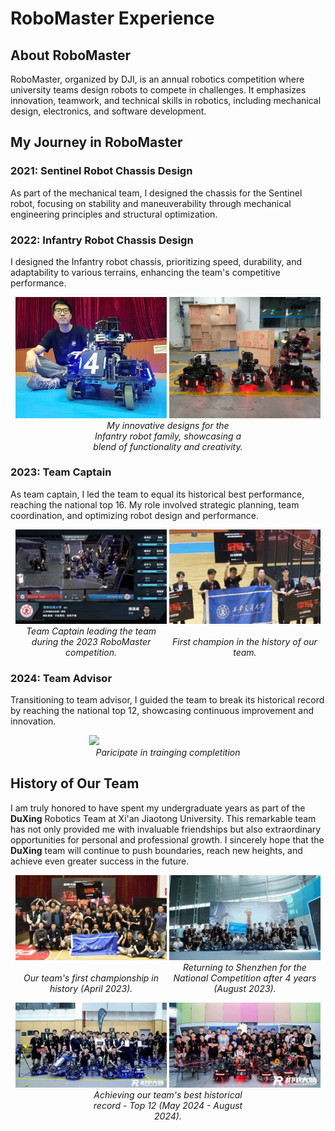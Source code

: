 # RoboMaster Experience

## About RoboMaster
RoboMaster, organized by DJI, is an annual robotics competition where university teams design robots to compete in challenges. It emphasizes innovation, teamwork, and technical skills in robotics, including mechanical design, electronics, and software development.


## My Journey in RoboMaster

### 2021: Sentinel Robot Chassis Design
As part of the mechanical team, I designed the chassis for the Sentinel robot, focusing on stability and maneuverability through mechanical engineering principles and structural optimization.

### 2022: Infantry Robot Chassis Design
I designed the Infantry robot chassis, prioritizing speed, durability, and adaptability to various terrains, enhancing the team's competitive performance.

<p align="center">
  <img src="../assets/First_design.jpg" width="48%" style="display: inline-block;">
  <img src="../assets/Robot_family.jpg" width="48%" style="display: inline-block;">
  <br>
  <em style="display: inline-block; width: 48%;">My innovative designs for the Infantry robot family, showcasing a blend of functionality and creativity.</em>
</p>

### 2023: Team Captain
As team captain, I led the team to equal its historical best performance, reaching the national top 16. My role involved strategic planning, team coordination, and optimizing robot design and performance.

<p align="center">
  <img src="../assets/Captain.jpg" width="48%" style="display: inline-block;">
  <img src="../assets/Our_first_champion.jpg" width="48%" style="display: inline-block;">
  <br>
  <em style="display: inline-block; width: 48%;">Team Captain leading the team during the 2023 RoboMaster competition.</em>
  <em style="display: inline-block; width: 48%;">First champion in the history of our team.</em>
</p>

### 2024: Team Advisor
Transitioning to team advisor, I guided the team to break its historical record by reaching the national top 12, showcasing continuous improvement and innovation.
<p align="center">
  <img src="../assets/Team_advior_time.png" width="50%" style="display: inline-block;">
  <br>
  <em style="display: inline-block; width: 50%;">Paricipate in trainging completition</em>
</p>



## History of Our Team
I am truly honored to have spent my undergraduate years as part of the **DuXing** Robotics Team at Xi'an Jiaotong University. This remarkable team has not only provided me with invaluable friendships but also extraordinary opportunities for personal and professional growth. I sincerely hope that the **DuXing** team will continue to push boundaries, reach new heights, and achieve even greater success in the future.



<p align="center">
  <img src="../assets/2023_04.jpg" width="48%" style="display: inline-block;">
  <img src="../assets/2023_08.jpg" width="48%" style="display: inline-block;">
  <br>
  <em style="display: inline-block; width: 48%;">Our team's first championship in history (April 2023).</em>
  <em style="display: inline-block; width: 48%;">Returning to Shenzhen for the National Competition after 4 years (August 2023).</em>
</p>

<p align="center">
  <img src="../assets/2024_05.jpg" width="48%" style="display: inline-block;">
  <img src="../assets/2024_08.jpg" width="48%" style="display: inline-block;">
  <br>
  <em style="display: inline-block; width: 50%;">Achieving our team's best historical record - Top 12 (May 2024 - August 2024).</em>
</p>
